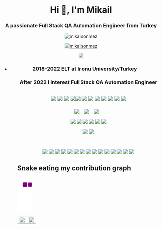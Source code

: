 <h1 align="center">Hi 👋, I'm Mikail</h1>
<h3 align="center">A passionate Full Stack QA Automation Engineer from Turkey</h3>

<p align="center"> <img src="https://komarev.com/ghpvc/?username=mikailsonmez&label=Profile%20views&color=0e75b6&style=flat" alt="mikailsonmez" /> </p>

<p align="center"> <a href="https://github.com/ryo-ma/github-profile-trophy"><img src="https://github-profile-trophy.vercel.app/?username=mikailsonmez&theme=algolia" alt="mikailsonmez" /></a></p>
 

<p align="center"> <img src="https://github-profile-summary-cards.vercel.app/api/cards/profile-details?username=mikailsonmez&theme=vue"/> </p>
 
 <ul>
<li><h3 align='center'>
2018-2022 ELT at Inonu University/Turkey
</h3>

   <ul>
  <h3 align='center'>
 After 2022 I interest Full Stack QA Automation Engineer
</h3>
 
 <h2 align='center'>


<img src="https://img.shields.io/badge/Java-ED8B00?style=for-the-badge&logo=java&logoColor=white" width="auto"> <img src="https://img.shields.io/badge/MySQL-005C84?style=for-the-badge&logo=mysql&logoColor=white" width="auto">
<img src="https://img.shields.io/badge/Oracle-F80000?style=for-the-badge&logo=Oracle&logoColor=white" width="auto">
  <img src="https://img.shields.io/badge/Junit5-25A162?style=for-the-badge&logo=junit5&logoColor=white" width="auto"><img src="https://img.shields.io/badge/Hibernate-59666C?style=for-the-badge&logo=Hibernate&logoColor=white" width="auto"> <img src="https://img.shields.io/badge/Spring-6DB33F?style=for-the-badge&logo=spring&logoColor=white" width="auto"> <img src="https://img.shields.io/badge/Spring_Boot-F2F4F9?style=for-the-badge&logo=spring-boot" width="auto"> <img src="https://img.shields.io/badge/Spring_Security-6DB33F?style=for-the-badge&logo=Spring-Security&logoColor=white" width="auto"> <img src="https://img.shields.io/badge/MongoDB-4EA94B?style=for-the-badge&logo=mongodb&logoColor=white" width="auto"> <img src="https://img.shields.io/badge/Postman-FF6C37?style=for-the-badge&logo=Postman&logoColor=white" width="auto"> <img src="https://img.shields.io/badge/HTML5-E34F26?style=for-the-badge&logo=html5&logoColor=white" width="auto"> <img src="https://img.shields.io/badge/CSS3-1572B6?style=for-the-badge&logo=css3&logoColor=white" width="auto">

  </h1>

     
  
    
</p>

<p align='center'>
  
  <a href="https://www.linkedin.com/in/mikailsnmz/">
    <img src="https://img.shields.io/badge/linkedin-%230077B5.svg?&style=for-the-badge&logo=linkedin&logoColor=white" />
  </a>&nbsp;&nbsp;
  <a href="https://www.instagram.com/mikailsonmezzz/">
    <img src="https://img.shields.io/badge/instagram-%23E4405F.svg?&style=for-the-badge&logo=instagram&logoColor=white" />        
  </a>&nbsp;&nbsp;
  <a href="https://www.facebook.com/mikail.sonmez.33/">
    <img src="https://img.shields.io/badge/Facebook-1877F2?style=for-the-badge&logo=facebook&logoColor=white" width="auto" />        
  </a>&nbsp;&nbsp;
  

   
        
        
      


<p align='center'>
 <table>
    <tr>
      <td valign="top" width="50%">
         <img src="https://github-readme-stats.vercel.app/api/top-langs?username=mikailsonmez&show_icons=true&locale=en&hide_border=true&layout=compact&theme=algolia" align="left" style="width: 100%" />
      <td valign="top" width="50%">
        <img src="https://github-readme-stats.vercel.app/api?username=mikailsonmez&show_icons=true&count_private=true&hide_border=true&theme=algolia" align="left" style="width: 100%" />
      </td>
  </tr>
   
  </p>


 
 <div  align='center'>
  <a href="https://www.eclipse.org/">
   <img src="https://img.shields.io/badge/Eclipse-2C2255?style=for-the-badge&logo=eclipse&logoColor=white ?raw=true" width="auto"></a>
  
  <a href="https://www.jetbrains.com/idea/">
    <img src="https://img.shields.io/badge/IntelliJIDEA-000000.svg?style=for-the-badge&logo=intellij-idea&logoColor=white" width="auto"></a>
  
  
  
   <a href="https://en.wikipedia.org/wiki/Windows_Notepad">
<img src="https://img.shields.io/badge/Notepad++-90E59A.svg?style=for-the-badge&logo=notepad%2B%2B&logoColor=black" width="auto"></a>
  
   <a href="https://tr.wikipedia.org/wiki/WebStorm">
<img src="https://img.shields.io/badge/WebStorm-000000?style=for-the-badge&logo=WebStorm&logoColor=white" width="auto"></a>
  

  
  
  
  <a href="https://en.wikipedia.org/wiki/Replit">
<img src="https://img.shields.io/badge/replit-667881?style=for-the-badge&logo=replit&logoColor=white" width="auto"></a>
  
    
 <a href="https://visualstudio.microsoft.com/">
   <img src="https://img.shields.io/badge/Visual_Studio_Code-0078D4?style=for-the-badge&logo=visual%20studio%20code&logoColor=white" width="auto"></a>
  
 <a href="https://www.visualstudio.microsoft.com"><img src="https://img.shields.io/badge/Visual_Studio-5C2D91?style=for-the-badge&logo=visual%20studio&logoColor=white" width="auto"></a>
   <a href="https://en.wikipedia.org/wiki/LaTeX">
<img src="https://img.shields.io/badge/LaTeX-47A141?style=for-the-badge&logo=LaTeX&logoColor=white" width="auto"></a>
      
   
 </div>

 
 
 

<div align='center'><p>&nbsp;<p><img src="https://img.shields.io/badge/Microsoft_Excel-217346?style=for-the-badge&logo=microsoft-excel&logoColor=white" width="auto"> <img src="https://img.shields.io/badge/Microsoft_PowerPoint-B7472A?style=for-the-badge&logo=microsoft-powerpoint&logoColor=white" width="auto"> <img src="https://img.shields.io/badge/Microsoft_Office-D83B01?style=for-the-badge&logo=microsoft-office&logoColor=white" width="auto"> <img src="https://img.shields.io/badge/Microsoft_SharePoint-0078D4?style=for-the-badge&logo=microsoft-sharepoint&logoColor=white" width="auto"> <img src="https://img.shields.io/badge/Microsoft_Word-2B579A?style=for-the-badge&logo=microsoft-word&logoColor=white" width="auto"> <img src="https://img.shields.io/badge/LibreOffice-18A303?style=for-the-badge&logo=LibreOffice&logoColor=white" width="auto"> <img src="https://img.shields.io/badge/Apache_OpenOffice-0E85CD?style=for-the-badge&logo=ApacheOpenOffice&logoColor=white" width="auto"> <img src="https://img.shields.io/badge/Trello-0052CC?style=for-the-badge&logo=trello&logoColor=white" width="auto"> <img src="https://img.shields.io/badge/Slack-4A154B?style=for-the-badge&logo=slack&logoColor=white" width="auto"> <img src="https://img.shields.io/badge/Microsoft_Teams-6264A7?style=for-the-badge&logo=microsoft-teams&logoColor=white" width="auto"> <img src="https://img.shields.io/badge/windows%20terminal-4D4D4D?style=for-the-badge&logo=windows%20terminal&logoColor=white" width="auto">
 
  <img src="https://img.shields.io/badge/powershell-5391FE?style=for-the-badge&logo=powershell&logoColor=white" width="auto">
 
 
 <img src="https://img.shields.io/badge/Google%20Meet-00897B?style=for-the-badge&logo=google-meet&logoColor=white" width="auto">
  <img src="https://img.shields.io/badge/Skype-00AFF0?style=for-the-badge&logo=skype&logoColor=white" width="auto">
  <img src="https://img.shields.io/badge/Zoom-2D8CFF?style=for-the-badge&logo=zoom&logoColor=white" width="auto">
</div>
 
## Snake eating my contribution graph
![snake gif](https://github.com/mikailsonmez/mikailsonmez/blob/output/github-contribution-grid-snake.gif)
